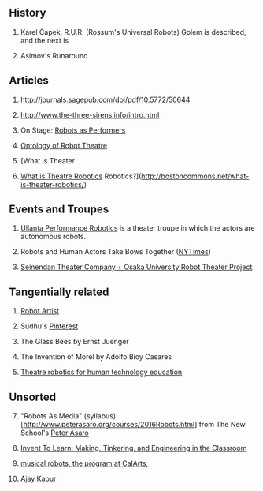 ## History

1. Karel Čapek. R.U.R. (Rossum's Universal Robots)
Golem is described,  and the next is 

2. Asimov's Runaround 

## Articles

1. http://journals.sagepub.com/doi/pdf/10.5772/50644

2. http://www.the-three-sirens.info/intro.html

3. On Stage: [Robots as
Performers](http://guyhoffman.com/publications/HoffmanRSS11Workshop.pdf)

4. [Ontology of Robot
Theatre](http://wustl.probablydavid.com/publications/ontology.pdf)

5. [What is Theater

6. [What is Theatre
Robotics](http://bostoncommons.net/what-is-theater-robotics/)
Robotics?](http://bostoncommons.net/what-is-theater-robotics/)

## Events and Troupes

1. [Ullanta Performance Robotics](http://www.ullanta.com/ullanta/) is a
theater troupe in which the actors are autonomous robots. 

2. Robots and Human Actors Take Bows Together
([NYTimes](http://www.nytimes.com/2012/07/08/theater/robot-and-human-actors-take-bows-together.html))

3. [Seinendan Theater Company + Osaka University Robot Theater
Project](http://www.japansociety.org/event/seinendan-theater-company-osaka-university-robot-theater-project-sayonara-i-worker)

## Tangentially related

1. [Robot Artist](https://vimeo.com/channels/kineticartprojects/30780208)

2. Sudhu's [Pinterest](https://www.pinterest.com/loopstick/)

3. The Glass Bees by Ernst Juenger

4. The Invention of Morel by Adolfo Bioy Casares

6. [Theatre robotics for human technology education](http://dl.acm.org/citation.cfm?id=2828975&dl=ACM&coll=DL&CFID=914228458&CFTOKEN=67671507)

## Unsorted

7. "Robots As Media"
(syllabus)[http://www.peterasaro.org/courses/2016Robots.html]
from The New School's [Peter Asaro](https://twitter.com/PeterAsaro)

2. [Invent To Learn: Making, Tinkering, and Engineering in the
Classroom](https://www.amazon.com/gp/product/B00CQDRF84/ref=oh_aui_d_detailpage_o00_?ie=UTF8&psc=1)

3. [musical robots, the program at CalArts, ](http://karmetik.com/sites/default/files/publications/2010_nime_robot_0.pdf)

4. [Ajay Kapur]( http://karmetik.com/publications)
